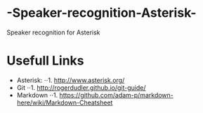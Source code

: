 # -Speaker-recognition-Asterisk-
 Speaker recognition for Asterisk 
 
# Usefull Links

* Asterisk: 
⋅⋅1. http://www.asterisk.org/
* Git
⋅⋅1. http://rogerdudler.github.io/git-guide/
* Markdown
⋅⋅1. https://github.com/adam-p/markdown-here/wiki/Markdown-Cheatsheet

